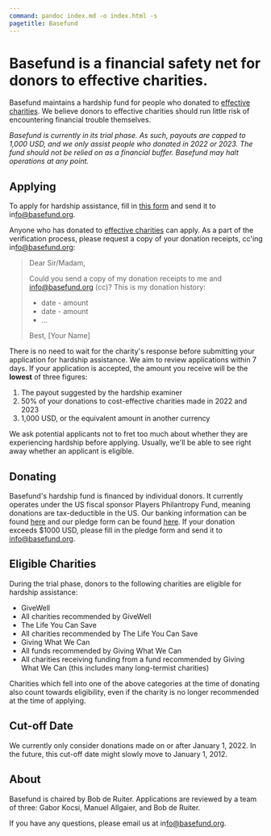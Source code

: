 ```yaml
---
command: pandoc index.md -o index.html -s
pagetitle: Basefund
---
```

<style>
body::before, body::after {
content: '';
position: absolute;
top: 0;
left: 0;
width: 100%;
height: 100vw;
z-index: -1;
background-image: linear-gradient(transparent 90%, #fff), url(cover.webp);
opacity: 0.03;
background-size: cover;
}
body::after {
top: 100vw;
background-image: linear-gradient(#fff, transparent 10%, transparent 90%, #fff), url(cover.webp);
    transform: scaleX(-1);
}
body {text-shadow: 0 0 1px #fff;}
@media screen and (min-width: 1000px) and (min-height: 1000px) {
body::after {margin-bottom: -70%;}
}
</style>

# Basefund is a financial safety net for donors to effective charities.

<!-- <div class=nobottommargin>![](cover.webp)</div> -->

Basefund maintains a hardship fund for people who donated to [effective charities](#eligible-charities). We believe donors to effective charities should run little risk of encountering financial trouble themselves.

*Basefund is currently in its trial phase. As such, payouts are capped to 1,000 USD, and we only assist people who donated in 2022 or 2023. The fund should not be relied on as a financial buffer. Basefund may halt operations at any point.*

## Applying

To apply for hardship assistance, fill in [this form](applicationform.pdf) and send it to in<span style='display: none;'>DONTCOPYTHIS</span>fo@basefund.org.

Anyone who has donated to [effective charities](#eligible-charities) can apply. As a part of the verification process, please request a copy of your donation receipts, cc'ing in<span style='display: none;'>DONTCOPYTHIS</span>fo@basefund.org:

> Dear Sir/Madam,
>
> Could you send a copy of my donation receipts to me and info@basefund.org (cc)? This is my donation history:
>
> - date - amount
> - date - amount
> - ...
>
> Best, [Your Name]

There is no need to wait for the charity's response before submitting your application for hardship assistance. We aim to review applications within 7 days. If your application is accepted, the amount you receive will be the **lowest** of three figures:

1. The payout suggested by the hardship examiner
2. 50% of your donations to cost-effective charities made in 2022 and 2023
3. 1,000 USD, or the equivalent amount in another currency

We ask potential applicants not to fret too much about whether they are experiencing hardship before applying. Usually, we'll be able to see right away whether an applicant is eligible.

## Donating

Basefund's hardship fund is financed by individual donors. It currently operates under the US fiscal sponsor Players Philantropy Fund, meaning donations are tax-deductible in the US. Our banking information can be found [here](Basefund-letter.pdf) and our pledge form can be found [here](Basefund-pledgeform.pdf). If your donation exceeds $1000 USD, please fill in the pledge form and send it to info@basefund.org.

## Eligible Charities

During the trial phase, donors to the following charities are eligible for hardship assistance:

- GiveWell
- All charities recommended by GiveWell
- The Life You Can Save
- All charities recommended by The Life You Can Save
- Giving What We Can
- All funds recommended by Giving What We Can
- All charities receiving funding from a fund recommended by Giving What We Can (this includes many long-termist charities)

Charities which fell into one of the above categories at the time of donating also count towards eligibility, even if the charity is no longer recommended at the time of applying.

## Cut-off Date

We currently only consider donations made on or after January 1, 2022. In the future, this cut-off date might slowly move to January 1, 2012.

## About

Basefund is chaired by Bob de Ruiter. Applications are reviewed by a team of three: Gabor Kocsi, Manuel Allgaier, and Bob de Ruiter.

If you have any questions, please email us at in<span style='display: none;'>DONTCOPYTHIS</span>fo@basefund.org.
